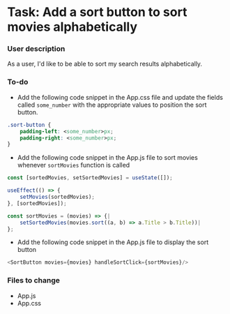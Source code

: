 # Task: Add a sort button to sort movies alphabetically

### User description

As a user, I'd like to be able to sort my search results alphabetically.

### To-do
-  Add the following code snippet in the App.css file and update the fields called `some_number` with the appropriate values to position the sort button.
```css
.sort-button {
	padding-left: <some_number>px;
	padding-right: <some_number>px;
}
```

-  Add the following code snippet in the App.js file to sort movies whenever `sortMovies` function is called
```js
const [sortedMovies, setSortedMovies] = useState([]);

useEffect(() => {
	setMovies(sortedMovies);
}, [sortedMovies]);

const sortMovies = (movies) => {|
	setSortedMovies(movies.sort((a, b) => a.Title > b.Title))|
};

```

-  Add the following code snippet in the App.js file to display the sort button
```js
<SortButton movies={movies} handleSortClick={sortMovies}/>
```
### Files to change

- App.js
- App.css
